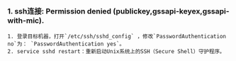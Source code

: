 ### 1. ssh连接: Permission denied (publickey,gssapi-keyex,gssapi-with-mic).
	1. 登录目标机器，打开`/etc/ssh/sshd_config` ，修改`PasswordAuthentication no`为： `PasswordAuthentication yes`。
	2. service sshd restart：重新启动Unix系统上的SSH（Secure Shell）守护程序。
	